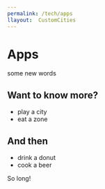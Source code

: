 ```yaml
---
permalink: /tech/apps
llayout:  CustomCities
---
```


# Apps

some new words

## Want to know more?

- play a city
- eat a zone

## And then

- drink a donut
- cook a beer

So long!